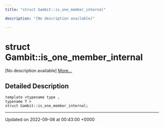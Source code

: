 ```yaml
---
title: "struct Gambit::is_one_member_internal"

description: "[No description available]"

---
```


# struct Gambit::is_one_member_internal



[No description available] [More...](#detailed-description)

## Detailed Description

```
template <typename type ,
typename T >
struct Gambit::is_one_member_internal;
```

-------------------------------

Updated on 2022-09-08 at 00:43:00 +0000
